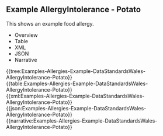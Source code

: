 <div class="warning"><span class="ClinicalWarn"></span></div>

## Example AllergyIntolerance - Potato
This shows an example food allergy.

<div class="tab-wrap">
  <ul class="tab-head">
    <li class="tablink" onclick="openCity(this,'tabtree')" data-target="tabtree">
      Overview
    </li>
    <li class="tablink" onclick="openCity(this,'tabtable')" data-target="tabtable">
      Table
    </li>
    <li class="tablink tab-active" onclick="openCity(this,'tabxml')" data-target="tabxml">
      XML
    </li>    
    <li class="tablink" onclick="openCity(this,'tabjson')" data-target="tabjson">
      JSON
    </li>    
    <li class="tablink" onclick="openCity(this,'tabnarrative')" data-target="tabnarrative">
      Narrative
    </li>
  </ul>
  <div class="tab-main">
    <div id="tabtree" class="tabcontent">
      {{tree:Examples-Allergies-Example-DataStandardsWales-AllergyIntolerance-Potato}}
    </div>
    <div id="tabtable" class="tabcontent">
      {{table:Examples-Allergies-Example-DataStandardsWales-AllergyIntolerance-Potato}}
    </div>       
    <div id="tabxml" class="tabcontent active">      
      {{xml:Examples-Allergies-Example-DataStandardsWales-AllergyIntolerance-Potato}}
    </div>
    <div id="tabjson" class="tabcontent">
      {{json:Examples-Allergies-Example-DataStandardsWales-AllergyIntolerance-Potato}}
    </div>       
    <div id="tabnarrative" class="tabcontent">
      {{narrative:Examples-Allergies-Example-DataStandardsWales-AllergyIntolerance-Potato}}
    </div>  
  </div>
</div>